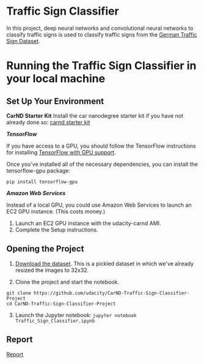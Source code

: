 #  Traffic Sign Classifier


In this project, deep neural networks and convolutional neural networks to classify traffic signs is used to classify traffic signs from the [German Traffic Sign Dataset](http://benchmark.ini.rub.de/?section=gtsrb&subsection=dataset).

# Running the Traffic Sign Classifier in your local machine

## Set Up Your Environment

**CarND Starter Kit**
Install the car nanodegree starter kit if you have not already done so: [carnd starter kit](https://github.com/udacity/CarND-Term1-Starter-Kit)

***TensorFlow***

If you have access to a GPU, you should follow the TensorFlow instructions for installing [TensorFlow with GPU support](https://www.tensorflow.org/install#optional_install_cuda_gpus_on_linux).

Once you've installed all of the necessary dependencies, you can install the tensorflow-gpu package:

`pip install tensorflow-gpu`

***Amazon Web Services***

Instead of a local GPU, you could use Amazon Web Services to launch an EC2 GPU instance. (This costs money.)

1. Launch an EC2 GPU instance with the udacity-carnd AMI.
2. Complete the Setup instructions.

## Opening the Project

1. [Download the dataset](https://s3-us-west-1.amazonaws.com/udacity-selfdrivingcar/traffic-signs-data.zip). This is a pickled dataset in which we've already resized the images to 32x32.

2. Clone the project and start the notebook.

```
git clone https://github.com/udacity/CarND-Traffic-Sign-Classifier-Project
cd CarND-Traffic-Sign-Classifier-Project
```
3. Launch the Jupyter notebook:
`jupyter notebook Traffic_Sign_Classifier.ipynb`

## Report
[Report](https://github.com/gradient100/Traffic-Sign-Classifier/blob/master/report.pdf)

